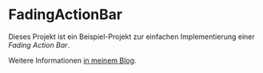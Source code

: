 FadingActionBar
==============

Dieses Projekt ist ein Beispiel-Projekt zur einfachen Implementierung einer *Fading Action Bar*.



Weitere Informationen [in meinem Blog](https://mdxdave.de/android/android-fading-actionbar).
